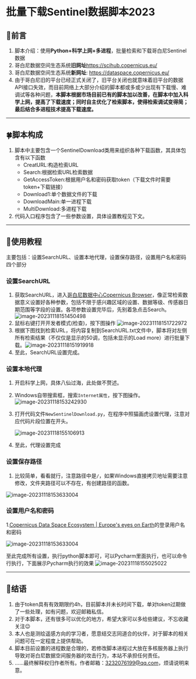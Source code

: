 # 批量下载Sentinel数据脚本2023

## 🌿前言

1. 脚本介绍：使用**Python+科学上网+多进程**，批量检索和下载哥白尼Sentinel数据
2. 哥白尼数据空间生态系统**旧网址**https://scihub.copernicus.eu/
3. 哥白尼数据空间生态系统**新网址**: https://dataspace.copernicus.eu/
4. 由于哥白尼旧的平台已经正式关闭了，旧平台关闭也就意味着旧平台的数据API接口失效，而目前网络上大部分介绍的脚本都或多或少出现有下载慢、难调试等各种问题，**本脚本根据市场目前已有的脚本加以改善，在脚本中加入科学上网，提高了下载速度；同时自主优化了检索脚本，使得检索调试变得简；最后结合多进程技术提高下载速度。**

---

## 🍀脚本构成

1. 脚本中主要包含一个SentinelDownload类用来组织各种下载函数，其具体包含有以下函数
   - CreatURL:构造检索URL
   - Search:根据检索URL检索数据
   - GetAccessToken:根据用户名和密码获取token（下载文件时需要token+下载链接）
   - Download1:单个数据文件的下载
   - DownloadMain:单一进程下载
   - MultiDownload:多进程下载
2. 代码入口程序包含了一些参数设置，具体设置教程见下文。

---

## 🌸使用教程

主要包括：设置SearchURL、设置本地代理，设置保存路径，设置用户名和密码四个部分

### 设置SearchURL

1. 获取SearchURL，进入[哥白尼数据中心Copernicus Browser](https://dataspace.copernicus.eu/browser/?zoom=3&lat=25.95804&lng=0&themeId=DEFAULT-THEME&visualizationUrl=https%3A%2F%2Fsh.dataspace.copernicus.eu%2Fogc%2Fwms%2Fa91f72b5-f393-4320-bc0f-990129bd9e63&datasetId=S2_L2A_CDAS&demSource3D="MAPZEN"&cloudCoverage=30)，像正常检索数据意义设置好各种参数，包括不限于感兴趣区域的设置、数据等级、传感器日期范围等字段的设置。各项参数设置完毕后，先别着急点击Search。
   ![image-20231118151450498](https://markdownf.oss-cn-shanghai.aliyuncs.com/mdimg/202311181514712.png)
2. 鼠标右键打开开发者模式(检查)，按下图操作
   ![image-20231118151722972](https://markdownf.oss-cn-shanghai.aliyuncs.com/mdimg/202311181517068.png)
3. 根据下图找到检索URL，将内容复制到SearchURL.txt文件中，脚本将对左侧所有检索结果（不仅仅是显示的50调，包括未显示的Load more）进行批量下载。![image-20231118151919918](https://markdownf.oss-cn-shanghai.aliyuncs.com/mdimg/202311181519016.png)
4. 至此，SearchURL设置完成。

### 设置本地代理

1. 开启科学上网，具体八仙过海，此处做不赘述。

2. Windows自带搜索框，搜索`Internet属性`，按下图操作。
   ![image-20231118153242930](https://markdownf.oss-cn-shanghai.aliyuncs.com/mdimg/202311181532045.png)

3. 打开代码文件`NewSentinelDownload.py`，在程序中照猫画虎设置代理，注意对应代码片段位置在开头。

   ![image-20231118155106913](https://markdownf.oss-cn-shanghai.aliyuncs.com/mdimg/202311181551971.png)

4. 至此，代理设置完成

### 设置保存路径

1. 比较简单，看看就行，注意路径中是`/`，如果Windows直接拷贝地址需要注意修改，文件夹路径可以不存在，有创建路径的函数。

![image-20231118153633004](https://markdownf.oss-cn-shanghai.aliyuncs.com/mdimg/202311181536046.png)

### 设置用户名和密码

1.[Copernicus Data Space Ecosystem | Europe's eyes on Earth](https://dataspace.copernicus.eu/)的登录用户名和密码

![image-20231118153633004](https://markdownf.oss-cn-shanghai.aliyuncs.com/mdimg/202311181536133.png)

至此完成所有设置，执行python脚本即可，可以Pycharm里面执行，也可以命令行执行，下面展示Pycharm执行的效果
![image-20231118155025022](https://markdownf.oss-cn-shanghai.aliyuncs.com/mdimg/202311181550095.png)

---

## 🌹结语

1. 由于token具有有效期限约4h，目前脚本并未长时间下载，单对token过期做了一些处理，如有问题，欢迎邮箱私信。
2. 对于本脚本，还有很多可以优化的地方，希望大家可以多给些建议，不忘收藏关注😉
3. 本人也是测绘遥感方向的学习者，愿意结交志同道合的伙伴，对于脚本的相关问题可在一定程度上提供帮助。
4. 脚本目前设置的进程数是合理的，若修改脚本进程过大放在多核服务器上执行导致对哥白尼数据空间服务器的攻击行为，本站不承担任何责任。
5. ......最终解释权归作者所有。作者邮箱：3232076199@qq.com，烦请说明来意。
